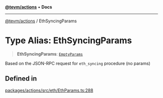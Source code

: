[**@tevm/actions**](../README.md) • **Docs**

***

[@tevm/actions](../globals.md) / EthSyncingParams

# Type Alias: EthSyncingParams

> **EthSyncingParams**: [`EmptyParams`](EmptyParams.md)

Based on the JSON-RPC request for `eth_syncing` procedure (no params)

## Defined in

[packages/actions/src/eth/EthParams.ts:288](https://github.com/qbzzt/tevm-monorepo/blob/main/packages/actions/src/eth/EthParams.ts#L288)
